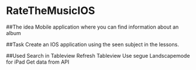 # RateTheMusicIOS
##The idea
Mobile application where you can find information about an album

##Task
Create an IOS application using the seen subject in the lessons.

##Used
Search in Tableview
Refresh Tableview
Use segue
Landscapemode for iPad
Get data from API
